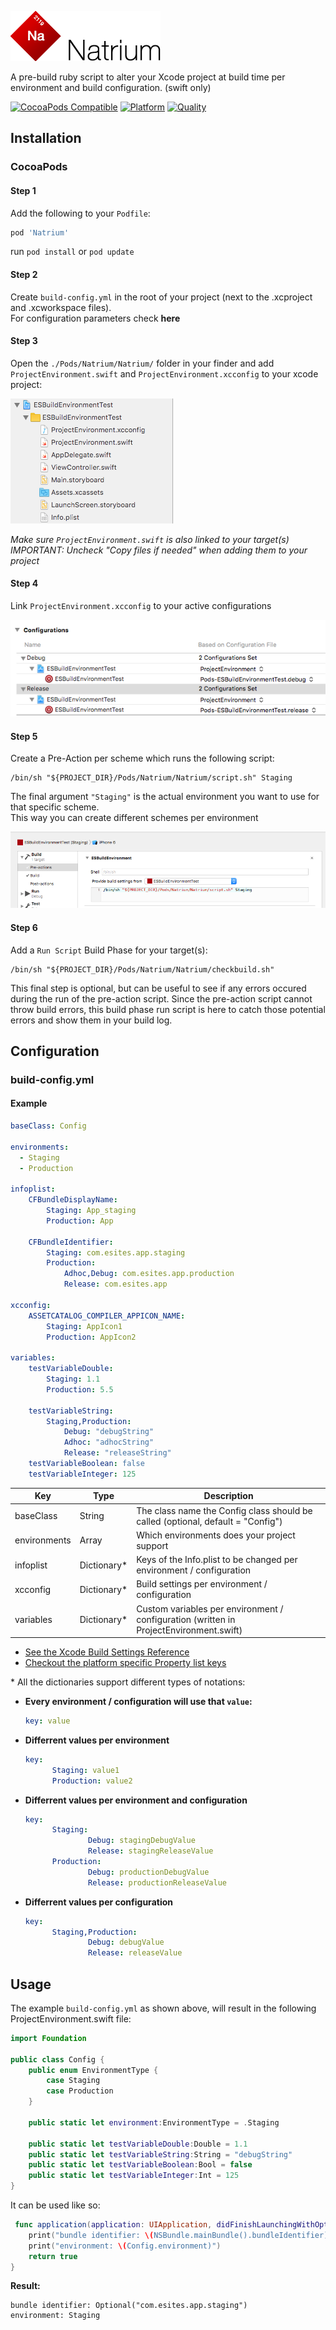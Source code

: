![Natrium](Assets/logo.png)

A pre-build ruby script to alter your Xcode project at build time per environment and build configuration.
(swift only)

[![CocoaPods Compatible](https://img.shields.io/cocoapods/v/Natrium)](http://cocoadocs.org/docsets/Natrium)
[![Platform](https://img.shields.io/cocoapods/p/Natrium.svg?style=flat)](http://cocoadocs.org/docsets/Natrium)
[![Quality](https://apps.e-sites.nl/cocoapodsquality/Natrium/badge.svg?002)](https://cocoapods.org/pods/Natrium/quality)

## Installation

### CocoaPods

#### Step 1
Add the following to your `Podfile`:

```ruby
pod 'Natrium'
```
run `pod install` or `pod update`

#### Step 2
Create `build-config.yml` in the root of your project (next to the .xcproject and .xcworkspace files).<br>
For configuration parameters check **here**

#### Step 3 
Open the `./Pods/Natrium/Natrium/` folder in your finder and 
add `ProjectEnvironment.swift` and `ProjectEnvironment.xcconfig` to your xcode project:

![Project](Assets/project_files.png)

*Make sure `ProjectEnvironment.swift` is also linked to your target(s)*<br>
*IMPORTANT: Uncheck "Copy files if needed" when adding them to your project*

#### Step 4
Link `ProjectEnvironment.xcconfig` to your active configurations

![xcconfig](Assets/xcconfig.png)

#### Step 5
Create a Pre-Action per scheme which runs the following script:

```shell
/bin/sh "${PROJECT_DIR}/Pods/Natrium/Natrium/script.sh" Staging
```
The final argument `"Staging"` is the actual environment you want to use for that specific scheme.<br>
This way you can create different schemes per environment

![Schemes](Assets/scheme.png)

#### Step 6

Add a `Run Script` Build Phase for your target(s):

```shell
/bin/sh "${PROJECT_DIR}/Pods/Natrium/Natrium/checkbuild.sh"
```

This final step is optional, but can be useful to see if any errors occured during the run of the pre-action script. 
Since the pre-action script cannot throw build errors, this build phase run script is here to catch those potential errors and show them in your build log.

## Configuration

### build-config.yml

#### Example

```yaml
baseClass: Config

environments:
  - Staging
  - Production

infoplist:
    CFBundleDisplayName:
        Staging: App_staging
        Production: App

    CFBundleIdentifier:
        Staging: com.esites.app.staging
        Production:
            Adhoc,Debug: com.esites.app.production
            Release: com.esites.app

xcconfig:
    ASSETCATALOG_COMPILER_APPICON_NAME:
        Staging: AppIcon1
        Production: AppIcon2

variables:
    testVariableDouble:
        Staging: 1.1
        Production: 5.5

    testVariableString:
        Staging,Production:
            Debug: "debugString"
            Adhoc: "adhocString"
            Release: "releaseString"
    testVariableBoolean: false
    testVariableInteger: 125
```

Key          | Type        | Description
------------ | ----------- | --------
baseClass    | String      | The class name the Config class should be called (optional, default = "Config")
environments | Array       | Which environments does your project support
infoplist    | Dictionary* | Keys of the Info.plist to be changed per environment / configuration
xcconfig     | Dictionary* | Build settings per environment / configuration
variables    | Dictionary* | Custom variables per environment / configuration (written in ProjectEnvironment.swift) 

* [See the Xcode Build Settings Reference](https://pewpewthespells.com/blog/buildsettings.html)
* [Checkout the platform specific Property list keys](https://developer.apple.com/library/mac/documentation/General/Reference/InfoPlistKeyReference/Articles/AboutInformationPropertyListFiles.html#//apple_ref/doc/uid/TP40009254-SW1)

\* All the dictionaries support different types of notations:

- **Every environment / configuration will use that `value`:**

  ```yaml
  key: value
  ```  
  
- **Differrent values per environment**

  ```yaml
  key: 
	    Staging: value1
	    Production: value2
  ```
  
- **Differrent values per environment and configuration**

  ```yaml
  key: 
	    Staging: 
	    	    Debug: stagingDebugValue
	    	    Release: stagingReleaseValue    
	    Production:
	    	    Debug: productionDebugValue
	    	    Release: productionReleaseValue
  ```
  
- **Differrent values per configuration**

  ```yaml
  key: 
	    Staging,Production: 
	    	    Debug: debugValue
	    	    Release: releaseValue    
  ```
  
  
## Usage
  
The example `build-config.yml` as shown above, will result in the following ProjectEnvironment.swift file:
  
```swift
import Foundation

public class Config {
	public enum EnvironmentType {
	    case Staging
	    case Production
	}
	
	public static let environment:EnvironmentType = .Staging
	
	public static let testVariableDouble:Double = 1.1
	public static let testVariableString:String = "debugString"
	public static let testVariableBoolean:Bool = false
	public static let testVariableInteger:Int = 125
}
```

It can be used like so:

```swift
 func application(application: UIApplication, didFinishLaunchingWithOptions launchOptions: [NSObject: AnyObject]?) -> Bool {
    print("bundle identifier: \(NSBundle.mainBundle().bundleIdentifier)")
    print("environment: \(Config.environment)")
    return true
}
```

**Result:**

```
bundle identifier: Optional("com.esites.app.staging")
environment: Staging
```
